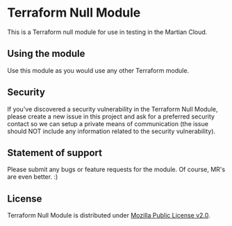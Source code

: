 # Terraform Null Module

This is a Terraform null module for use in testing in the Martian Cloud.

## Using the module

Use this module as you would use any other Terraform module.

## Security

If you've discovered a security vulnerability in the Terraform Null Module, please create a new issue in this project and ask for a preferred security contact so we can setup a private means of communication (the issue should NOT include any information related to the security vulnerability).

## Statement of support

Please submit any bugs or feature requests for the module.  Of course, MR's are even better.  :)

## License

Terraform Null Module is distributed under [Mozilla Public License v2.0](https://www.mozilla.org/en-US/MPL/2.0/).
